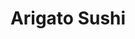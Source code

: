 ---
layout: place
title: "Arigato Sushi"
permalink: /washington/seattle/arigato-sushi.html
stateAbbr: WA
stateName: Washington
cityName: Seattle
seo:
  name: "Arigato Sushi"
  type: Restaurant
  links: http://arigato.menu11.com/
description: "Arigato Sushi serves delicious sushi in Seattle, Washington. Try fresh Japanese dishes for a great dining experience. "
place_id: ChIJPYFg7r8VkFQRkg8R73KpsEg
photos:
  - name: >-
      places/ChIJPYFg7r8VkFQRkg8R73KpsEg/photos/AeeoHcLZWkv64FJ-yeesAOYbE2IS7b2EqX463qy2BAF3vAvosTqAkkRIkYJIpu5i0tfCVmkwy3N2BFmGSY2Zo5ZphaY-BEWHSMLtAi_2kobtwvXZipezNPdjNw60wB3oXY9Uagt-LJLY0qUiDKotteaYUjLiyOM0bntiEOk39BRIla8mb51IEV0x60DHNTBM-FxYhxvasGwqVPqRUf5OVe8YhKlYUyMU7HYrrbNrjZKqBqD_2WBZ_u62ZcJZ6hWXlUNOossn03ecXYDJ4xPiTwtC7uClWEbfQI57oc4MCUh0b8RABOFtNbeK_7IONabb2ieyOZh8i0aLvixNEbLeAMZknfLea1TEvZQmN87lm0__BuKs_ABmI9N2cVHv9JbFchL4vT2bfxC1aSqRlSkoJhVCbUrxUzIFrfGRnnE6tYUFXGAxtQnc
    widthPx: 3000
    heightPx: 4000
    authorAttributions:
      - displayName: sun hwang
        uri: https://maps.google.com/maps/contrib/110109387611416300808
        photoUri: >-
          https://lh3.googleusercontent.com/a/ACg8ocL6S_Gfp8ybRwRNoW-iwDaK2x9XCqwycmXWDUrtx8ifuWPIOw=s100-p-k-no-mo
    flagContentUri: >-
      https://www.google.com/local/imagery/report/?cb_client=maps_api_places.places_api&image_key=!1e10!2sCIHM0ogKEICAgIDJ9s6Q8wE&hl=en-US
    googleMapsUri: >-
      https://www.google.com/maps/place//data=!3m4!1e2!3m2!1sCIHM0ogKEICAgIDJ9s6Q8wE!2e10!4m2!3m1!1s0x549015bfee60813d:0x48b0a972ef110f92
  - name: >-
      places/ChIJPYFg7r8VkFQRkg8R73KpsEg/photos/AeeoHcI_uM49kOPTpG5uyeK4EKPZUaVD5hKLlieqgVFNlDyLKcoXbEzBkY7IV61XPqcZju47ti_U_TcTP78N0lPSXTlKL7UhtCGrz_0RKE3QW1CBDDm643c8-Jc_WaGl48WA4nH3zBk_pbTVFv_QUL7kDSPFnDOgMHbPKciPK-IkbBFZaUsRqxf5jXY3Vdp0hY6OON4a-elznNIegbzQsvuxQl4L5z5QRv62F85mIt_I20_kCpl_ByeM_ZtOeios0BN-Geg6QVnXXC9OwF4leByNx0SLhpoOX5tkyWIbFZMCX8TF3mcRiHyVzBdBorLrk9uvoQZzYGB2O0ycB8XHyJFITaOSMDQ-Uf6eT9B3IUA4zMu1qUuQGvbf2EuNxT1NEN1BpWhqGwFcM0SJfHIdDOA9bFe6QxPlWfNRiDidJKWUrfO4U0BX
    widthPx: 3024
    heightPx: 4032
    authorAttributions:
      - displayName: Se Eun Kim
        uri: https://maps.google.com/maps/contrib/106518156146361115493
        photoUri: >-
          https://lh3.googleusercontent.com/a/ACg8ocJl2rNajeWpVjBK7mvir9sKXR0rN0WkZZAi00nEdlZCvKjXPg=s100-p-k-no-mo
    flagContentUri: >-
      https://www.google.com/local/imagery/report/?cb_client=maps_api_places.places_api&image_key=!1e10!2sCIHM0ogKEICAgICT_9qSgwE&hl=en-US
    googleMapsUri: >-
      https://www.google.com/maps/place//data=!3m4!1e2!3m2!1sCIHM0ogKEICAgICT_9qSgwE!2e10!4m2!3m1!1s0x549015bfee60813d:0x48b0a972ef110f92
  - name: >-
      places/ChIJPYFg7r8VkFQRkg8R73KpsEg/photos/AeeoHcIhg1ZtKDUX2hP1uZvpcaBtc4hMzdFy7eRGwJQaJxlY9ZtG6UIsJdcvpmEu1-Ypp_cWfUYvjC8ENq4KaMHnmKHDLzuSH-KGXrMeT6_RsnhvAGoVAWv34Ai-SYZEGvmydgsan0XWCkVe7D3sQ0ky7CwmQ_WKEzjVT3oZSHghKLufkrDF8UI1p1EEP5PlYpOH1UQRrbl_kqtrT6fLzV12P8ArAu3CWpmxHWrALugeszzG03_6Gd6r6XPLMqwdszRSh1Qkrm13Pe7r6ZWd-qbh-DC5cTJOb69HAqBqq57uqIkdiN3S4q87V7gHpcMLAtx51fjy_NYJzCggSSVBFSPk9KoajEwVZ6CSVPkexZflbwgD3pLpy73n_YSeErusMDFe0QQSi8J_LI3VcxDusepLEy-6EbTD8zMQ6_PXsjlFml_O1Q
    widthPx: 4032
    heightPx: 3024
    authorAttributions:
      - displayName: Yongqi Yu
        uri: https://maps.google.com/maps/contrib/108223310195756972125
        photoUri: >-
          https://lh3.googleusercontent.com/a-/ALV-UjWOtR4mh-tQ1aGebK10IwGGLczQJtRl4Rkrt_HaFR3bdMdapkIy=s100-p-k-no-mo
    flagContentUri: >-
      https://www.google.com/local/imagery/report/?cb_client=maps_api_places.places_api&image_key=!1e10!2sCIHM0ogKEICAgIDblb39QA&hl=en-US
    googleMapsUri: >-
      https://www.google.com/maps/place//data=!3m4!1e2!3m2!1sCIHM0ogKEICAgIDblb39QA!2e10!4m2!3m1!1s0x549015bfee60813d:0x48b0a972ef110f92
  - name: >-
      places/ChIJPYFg7r8VkFQRkg8R73KpsEg/photos/AeeoHcK56Ku36PCll-g3ca1TP0kx2HHftF0cRe6cyxXjoUA4rJwWduDjXKoLAQ5PJCtMQ32Mf8iUFWGwsvYM3LcdAFsJ16Plp3cp3BpXrtotMiVbT6Sp3od8ceJ3QVyk2kKJ_JFwyKSiCSJmi6mqmvByBfo_3e8Uu6HdsmoZQ2WU_4TIYyOlUJQ_tKTd8XEjpULUEX8g1dbtCuzAotAvb3BX6tWSwPNlUbB5dp5gqWQfBAuBxu90mHAyRldpHqoED-GEf17qnh3gBcSDDAd7iVyRqePWcqfFNziXarsSHedFGcyIouk2R1jB-2JfOgwAK_TUEdkq3Y1KTRQFK8BIfgCL4TsE7lGBpY_Qdh2WS-Y-MZqdVewc3hmXdPE4ABYtZebUPnZ_pHaJDUFEsvCMlRvIVDo4FocvE4j2ijbd0YvhtRI63Hm1
    widthPx: 3024
    heightPx: 4032
    authorAttributions:
      - displayName: Phyllis Dyan Steele
        uri: https://maps.google.com/maps/contrib/111605882378129961730
        photoUri: >-
          https://lh3.googleusercontent.com/a-/ALV-UjUEfKAnmSbKOm2qyjW4J-klVx57oN-sS_-aXBwWQNb7MsXAEV4=s100-p-k-no-mo
    flagContentUri: >-
      https://www.google.com/local/imagery/report/?cb_client=maps_api_places.places_api&image_key=!1e10!2sCIHM0ogKEICAgICNt7SgwgE&hl=en-US
    googleMapsUri: >-
      https://www.google.com/maps/place//data=!3m4!1e2!3m2!1sCIHM0ogKEICAgICNt7SgwgE!2e10!4m2!3m1!1s0x549015bfee60813d:0x48b0a972ef110f92
  - name: >-
      places/ChIJPYFg7r8VkFQRkg8R73KpsEg/photos/AeeoHcKmW5h0dPbMBt9kSGYpUyuLEZm0cwFe2_WGpcKPyeFs9CwpwcqLa-pDcsspiIQW1SejG8WYNb9fZYq5spW-_bjmneUkgzC8BEz-K0_vo6Xa3Jx71DTtwtIDFDR5tKe_uhjl9_pFR3kA5iXF0tjvr305uCwcujovYJYOdId-VsbhdBXp8ubXMNxTudvJV9MyOLMAk4np73-EWh80qn9YpVgqYZjIbBjCyJPA2L56dJQQQp9QFDDNNdwYRFDCv2uOH7RHQPIfjYsUF0vhIX2kwb7rBX4iSQGr7ejk9odu26NWDR7I4VpX8qsoPzeQAkS3zNCFaqL7BHatYsYCZnfmQ0Jze9kyKf2KkzOwY03BPVZ-snwFOmWTtxggmWPfjBd1vc6DTG5pn0fTEYq0sGeeKfqK3krUoDVVNNKLcWw9z9kmoQ
    widthPx: 4000
    heightPx: 2252
    authorAttributions:
      - displayName: sun hwang
        uri: https://maps.google.com/maps/contrib/110109387611416300808
        photoUri: >-
          https://lh3.googleusercontent.com/a/ACg8ocL6S_Gfp8ybRwRNoW-iwDaK2x9XCqwycmXWDUrtx8ifuWPIOw=s100-p-k-no-mo
    flagContentUri: >-
      https://www.google.com/local/imagery/report/?cb_client=maps_api_places.places_api&image_key=!1e10!2sCIHM0ogKEICAgIDJ5oLnJw&hl=en-US
    googleMapsUri: >-
      https://www.google.com/maps/place//data=!3m4!1e2!3m2!1sCIHM0ogKEICAgIDJ5oLnJw!2e10!4m2!3m1!1s0x549015bfee60813d:0x48b0a972ef110f92
  - name: >-
      places/ChIJPYFg7r8VkFQRkg8R73KpsEg/photos/AeeoHcJBiql_ID_3jUWnJzx9x9AeuBMyXWlmsknY0gEYp3M2TzSsupbZ3HxHXZyxpIZZYq7NKZ2xmmYXQZ7QDTft8wKQB0lVR_Lwiiy0wOVtONExQn3XVOfcKz2O0xkBLlyqeKJUO957w6nEo6ptzYwprq1mP216wx6NfCQZOiw8I5jg-o-5UJ7-9HKKfvSSZXVjmYSbC_i66M16VrqVJVv30MHyjQF2__2EMpjrbslQxbX9aifMTd5ZAWgrzauorWyTlu6LQCnTH9dEzxKkgh4fcdBhKtbX1ZmEExUqJ31YBm6Zgoo7czNJs8IvZpyYWp4bk1a7sOna0uDyMoSOAyY17UdthMkJZMdYWI7BjpKhC8LR1cpz5IISBGJU0W5J1gwkh4j01rty25DfElN-KYoaGAIXW8A9iEULcwjtNVxUrrFlYQ
    widthPx: 4000
    heightPx: 2252
    authorAttributions:
      - displayName: sun hwang
        uri: https://maps.google.com/maps/contrib/110109387611416300808
        photoUri: >-
          https://lh3.googleusercontent.com/a/ACg8ocL6S_Gfp8ybRwRNoW-iwDaK2x9XCqwycmXWDUrtx8ifuWPIOw=s100-p-k-no-mo
    flagContentUri: >-
      https://www.google.com/local/imagery/report/?cb_client=maps_api_places.places_api&image_key=!1e10!2sCIHM0ogKEICAgIDJ5oLnRw&hl=en-US
    googleMapsUri: >-
      https://www.google.com/maps/place//data=!3m4!1e2!3m2!1sCIHM0ogKEICAgIDJ5oLnRw!2e10!4m2!3m1!1s0x549015bfee60813d:0x48b0a972ef110f92
  - name: >-
      places/ChIJPYFg7r8VkFQRkg8R73KpsEg/photos/AeeoHcI0Xnn5v-dQX9_NOJBQ9rjuSLsez8PPan8oguDUAAkpgcluxsdTysPTuECmcqqgl1vR3kDUUPsFNb4R_DIg26FlW50GbX8syngMvweRtazvnTuN5sMCeowXQuwEJ5gtk4xpOT8aJbORCg4l_x-BfspepwrkEa7sj69YKIp4UnqaxzPwmrZWTC6SnZOv_ON2icfGengohuZ-tcapxUlj7NlreHFil_RTX-9PugQEyNEQH1uExUN3QSA6BVsi0_9IZQSUhDmgPiw6m-UxkWUhdNen0lvKQQxrOH4ZtwJt_AUapFfwxUZMfKNjkfZOpb3JIp7X4wmw0S7wbJmayuo4ByZCrEgAcj4kQffZbAodkGVqeDMX7CWLvy1Zn6qKHOKnDVzsbJCHlwe0u2tBAnMhfkgBN5Fsmf3bfQyY-w8Pyj0iD5o
    widthPx: 3024
    heightPx: 4032
    authorAttributions:
      - displayName: Nelson Lau
        uri: https://maps.google.com/maps/contrib/102712792825723685767
        photoUri: >-
          https://lh3.googleusercontent.com/a-/ALV-UjVyuhTbopfjJ8wkh92ZP8_bbfJKRLCWXmqNtnstkkkU0HJEnQ=s100-p-k-no-mo
    flagContentUri: >-
      https://www.google.com/local/imagery/report/?cb_client=maps_api_places.places_api&image_key=!1e10!2sCIHM0ogKEICAgICVxLP29gE&hl=en-US
    googleMapsUri: >-
      https://www.google.com/maps/place//data=!3m4!1e2!3m2!1sCIHM0ogKEICAgICVxLP29gE!2e10!4m2!3m1!1s0x549015bfee60813d:0x48b0a972ef110f92
  - name: >-
      places/ChIJPYFg7r8VkFQRkg8R73KpsEg/photos/AeeoHcIlEo4SU5NA0JDpmYf8869_1YuXkQibSbHoQPYvQLjFJwucE6ttARuFq4Xv-iCH0t5RJtbvSiGpOAWXoPK_IPauggdlzOSSY4MrtquCT032w3tI8RhScC5k265h8bvMBLsQvwpvj67kYjKOyeZ23Y7jdhZgwTxkxoxv00sIo4nqzfzMAmkQ_YBRwkgxkNg_wcJ82fLvzOs6NznoV--3uFBR_FgmDmamSgb5himxlKe2gx_tVsyJ1Pn3QZIYXhd-TK1uVPY3-namgb5YXvF8S-njs1PgmsKiYTSKYUhV9mIR11tprnpobm2ltXFlz8E4fylRyrdg6INYEgK5ZRTbo_-hEeFNlIONMWagHYEuUuBy2aho7UOl02vahnBoAzJ7nO3dlZfmZvITxmKbNP4KYMovqWvUtw0O2KkB5NYOGZ0
    widthPx: 3024
    heightPx: 4032
    authorAttributions:
      - displayName: Ethan Nolander
        uri: https://maps.google.com/maps/contrib/101084986481144804759
        photoUri: >-
          https://lh3.googleusercontent.com/a/ACg8ocInwuM73d_30TPEpPfSNuIJxEx-pr8n09pzxQjQ12HkZUHlGg=s100-p-k-no-mo
    flagContentUri: >-
      https://www.google.com/local/imagery/report/?cb_client=maps_api_places.places_api&image_key=!1e10!2sCIHM0ogKEICAgICN2t3eSw&hl=en-US
    googleMapsUri: >-
      https://www.google.com/maps/place//data=!3m4!1e2!3m2!1sCIHM0ogKEICAgICN2t3eSw!2e10!4m2!3m1!1s0x549015bfee60813d:0x48b0a972ef110f92
  - name: >-
      places/ChIJPYFg7r8VkFQRkg8R73KpsEg/photos/AeeoHcK_0x1hBzrCVGzASdCzXzYKxhKfgxbhY2fvOsAMNl3fnsLrvH5b1f5mTSVnEy8fgRALXRdy4CVIDv7V1gmYvVfIRG2tYFa1Tx4G9_f3BkcBVhXyy8LAU0Yb2gfmdHK6eECN_eERddjK5XBYarTY7ld7NLyIOrTNoJzDnhEJIGVwm4bzmZZoZsFq9QjYuG5TC6oFPtr3KAP9PBqRkZZxZyLJQZ4SkraI9PsejFWUtvns5W67RPNXfz8ztZvnpmmGAsvUIJFGAZzkqhWZz9VpJfqpVZQ9e4_lmXHnwIDgDRntyoQ97vDfkSUSK3dvU0XskMhXVwGcfUSdWSPkv1xMRsV5uwqy7msmlmkRGY9GAH81-fnUSjvSVs2VoIMziMyKyVvbUH1dfnKQCkuXridYanGNkqSmEAYNvDrNOey1_LnlW0X8
    widthPx: 3000
    heightPx: 4000
    authorAttributions:
      - displayName: sun hwang
        uri: https://maps.google.com/maps/contrib/110109387611416300808
        photoUri: >-
          https://lh3.googleusercontent.com/a/ACg8ocL6S_Gfp8ybRwRNoW-iwDaK2x9XCqwycmXWDUrtx8ifuWPIOw=s100-p-k-no-mo
    flagContentUri: >-
      https://www.google.com/local/imagery/report/?cb_client=maps_api_places.places_api&image_key=!1e10!2sCIHM0ogKEICAgIDJ5oLnpwE&hl=en-US
    googleMapsUri: >-
      https://www.google.com/maps/place//data=!3m4!1e2!3m2!1sCIHM0ogKEICAgIDJ5oLnpwE!2e10!4m2!3m1!1s0x549015bfee60813d:0x48b0a972ef110f92
  - name: >-
      places/ChIJPYFg7r8VkFQRkg8R73KpsEg/photos/AeeoHcILBLTNKAFRch5IPqE70MfEpZRFW-M7p0JXozgSSrYW9meWcwl-Bg4ztqfUjDxRDdAAZLXPO2MBLCs-V02dZj2g6z7i7RHJy9s-jlzHJLjBUhsQioAkVPMzfXAvlNzDw-NRmTNkZUZu-NRdbLB5gRgY0tGQD6nQSmVpNx_4qulKS_fL3vtATh5dlxdbFFNPaaWE4ICpiyteK8PW6n4d8hgIdv1mmVkrbzLGcDqQFfRbHJgFxfOdgzvMw7o04XeB-yu7ihv3ri87llv35Sdbezq0OqJDCGUDcP2mkPqpI-mstUgBrgswoYwvwirUiUZaFfzrz2UW8HPSJki2YtkHF7Iy1cAjLGywkaS8LYHdwyZZ-PzAJ2Zsjh9hPozJ77GwGNWG4eD6AakNsG5w7SiLg6HMynztU21Zq4r9ypR7TjvkbA
    widthPx: 3600
    heightPx: 4800
    authorAttributions:
      - displayName: Casual Muncher
        uri: https://maps.google.com/maps/contrib/101359018168549280688
        photoUri: >-
          https://lh3.googleusercontent.com/a-/ALV-UjXEai68JxGX-w9HcmjBNUceMq6XEpfrFNTX5c5l3lzyqAF2fvI=s100-p-k-no-mo
    flagContentUri: >-
      https://www.google.com/local/imagery/report/?cb_client=maps_api_places.places_api&image_key=!1e10!2sCIHM0ogKEICAgID9svvrDg&hl=en-US
    googleMapsUri: >-
      https://www.google.com/maps/place//data=!3m4!1e2!3m2!1sCIHM0ogKEICAgID9svvrDg!2e10!4m2!3m1!1s0x549015bfee60813d:0x48b0a972ef110f92
address: 6412 Phinney Ave N, Seattle, WA 98103, USA
street: 6412 Phinney Ave N
city: Seattle
state: WA
zip: '98103'
country: USA
neighborhood: Phinney Ridge
latitude: '47.675789'
longitude: '-122.354092'
accessibility_options:
  wheelchairAccessibleEntrance: true
  wheelchairAccessibleRestroom: true
business_status: OPERATIONAL
name: Arigato Sushi
google_maps_links:
  directionsUri: >-
    https://www.google.com/maps/dir//''/data=!4m7!4m6!1m1!4e2!1m2!1m1!1s0x549015bfee60813d:0x48b0a972ef110f92!3e0
  placeUri: https://maps.google.com/?cid=5237872677734125458
  writeAReviewUri: >-
    https://www.google.com/maps/place//data=!4m3!3m2!1s0x549015bfee60813d:0x48b0a972ef110f92!12e1
  reviewsUri: >-
    https://www.google.com/maps/place//data=!4m4!3m3!1s0x549015bfee60813d:0x48b0a972ef110f92!9m1!1b1
  photosUri: >-
    https://www.google.com/maps/place//data=!4m3!3m2!1s0x549015bfee60813d:0x48b0a972ef110f92!10e5
primary_type: Japanese Restaurant
opening_hours:
  regular: null
  current: null
secondary_opening_hours:
  regular:
    weekdayDescriptions: null
    type: null
  current:
    weekdayDescriptions: null
    type: null
phone: (206) 913-2961
price_level: PRICE_LEVEL_MODERATE
price_range: $30 &ndash; $50
rating: '4.3'
rating_count: 66
website: http://arigato.menu11.com/
reviews: null
parking_options: null
payment_options: null
allow_dogs: null
curbside_pickup: null
delivery: null
dine_in: null
good_for_children: null
good_for_groups: null
good_for_sports: null
live_music: null
menu_for_children: null
outdoor_seating: null
reservable: null
restroom: null
serves_beer: null
serves_breakfast: null
serves_brunch: null
serves_cocktails: null
serves_coffee: null
serves_dinner: null
serves_dessert: null
serves_lunch: null
serves_vegetarian_food: null
serves_wine: null
takeout: null
summary: null

---